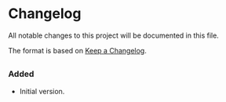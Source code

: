 # Changelog

All notable changes to this project will be documented in this file.

The format is based on [Keep a Changelog](https://keepachangelog.com/en/1.1.0/).

## 

### Added

- Initial version.

